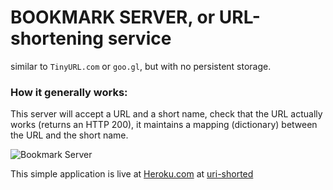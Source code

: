 # BOOKMARK SERVER, or URL-shortening service
similar to `TinyURL.com` or `goo.gl`, but with no persistent storage.

### How it generally works:
This server will accept a URL and a short name, check that the URL actually
works (returns an HTTP 200), it maintains a mapping (dictionary) between
the URL and the short name.

![Bookmark Server](https://user-images.githubusercontent.com/13325802/58197198-0b85c700-7ccc-11e9-9e9a-747801739d1c.png)

This simple application is live at [Heroku.com](https://www.heroku.com/) 
at [uri-shorted](https://uri-shorted.herokuapp.com)